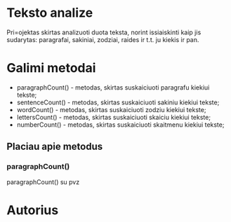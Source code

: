 # Teksto analize

Pri=ojektas skirtas analizuoti duota teksta, norint issiaiskinti kaip jis sudarytas: paragrafai, sakiniai, zodziai, raides ir t.t. ju kiekis ir pan.

# Galimi metodai
- paragraphCount() - metodas, skirtas suskaiciuoti paragrafu kiekiui tekste;
- sentenceCount() - metodas, skirtas suskaiciuoti sakiniu kiekiui tekste;
- wordCount() - metodas, skirtas suskaiciuoti zodziu kiekiui tekste;
- lettersCount() - metodas, skirtas suskaiciuoti skaiciu kiekiui tekste;
- numberCount() - metodas, skirtas suskaiciuoti skaitmenu kiekiui tekste;

## Placiau apie metodus

### paragraphCount()

paragraphCount() su pvz

# Autorius